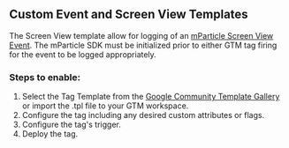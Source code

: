 ## Custom Event and Screen View Templates 
The Screen View template allow for logging of an [mParticle Screen View Event](https://docs.mparticle.com/developers/sdk/web/screen-tracking/). The mParticle SDK must be initialized prior to either GTM tag firing for the event to be logged appropriately. 

### Steps to enable: 
1. Select the Tag Template from the [Google Community Template Gallery](https://tagmanager.google.com/gallery/#/?page=1) or import the .tpl file to your GTM workspace. 
2. Configure the tag including any desired custom attributes or flags. 
3. Configure the tag's trigger. 
4. Deploy the tag. 
